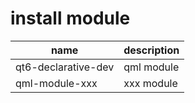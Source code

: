 # install module

| name | description|
-------| -----------
qt6-declarative-dev | qml module
qml-module-xxx | xxx module
